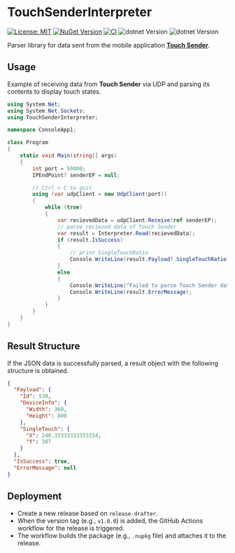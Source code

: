 # TouchSenderInterpreter

[![License: MIT](https://img.shields.io/badge/License-MIT-yellow.svg)](https://opensource.org/licenses/MIT)
[![NuGet Version](https://img.shields.io/nuget/v/Voltaney.TouchSenderInterpreter)](https://www.nuget.org/packages/Voltaney.TouchSenderInterpreter/)
[![CI](https://github.com/voltaney/TouchSenderInterpreter/actions/workflows/ci.yml/badge.svg)](https://github.com/voltaney/TouchSenderInterpreter/actions/workflows/ci.yml)
![dotnet Version](https://img.shields.io/badge/.NET-8.0-blueviolet)
![dotnet Version](https://img.shields.io/badge/.NET-9.0-blueviolet)

Parser library for data sent from the mobile application [**Touch Sender**](https://github.com/voltaney/touch-sender).

## Usage

Example of receiving data from **Touch Sender** via UDP and parsing its contents to display touch states.

```csharp
using System.Net;
using System.Net.Sockets;
using TouchSenderInterpreter;

namespace ConsoleApp1;

class Program
{
    static void Main(string[] args)
    {
        int port = 50000;
        IPEndPoint? senderEP = null;

        // Ctrl + C to quit
        using (var udpClient = new UdpClient(port))
        {
            while (true)
            {
                var recievedData = udpClient.Receive(ref senderEP);
                // parse recieved data of Touch Sender
                var result = Interpreter.Read(recievedData);
                if (result.IsSuccess)
                {
                    // print SingleTouchRatio
                    Console.WriteLine(result.Payload?.SingleTouchRatio);
                }
                else
                {
                    Console.WriteLine("Failed to parse Touch Sender data");
                    Console.WriteLine(result.ErrorMessage);
                }
            }
        }
    }
}
```

## Result Structure

If the JSON data is successfully parsed, a result object with the following structure is obtained.

```json
{
  "Payload": {
    "Id": 538,
    "DeviceInfo": {
      "Width": 360,
      "Height": 800
    },
    "SingleTouch": {
      "X": 248.33333333333334,
      "Y": 387
    }
  },
  "IsSuccess": true,
  "ErrorMessage": null
}
```

## Deployment
- Create a new release based on `release-drafter`.
- When the version tag (e.g., `v1.0.0`) is added, the GitHub Actions workflow for the release is triggered.
- The workflow builds the package (e.g., `.nupkg` file) and attaches it to the release.
